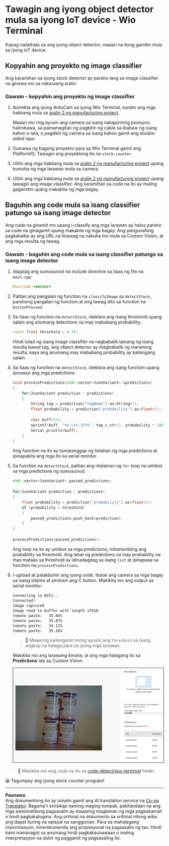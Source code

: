 <!--
CO_OP_TRANSLATOR_METADATA:
{
  "original_hash": "4cf1421420a6fab9ab4f2c391bd523b7",
  "translation_date": "2025-08-28T01:02:07+00:00",
  "source_file": "5-retail/lessons/2-check-stock-device/wio-terminal-object-detector.md",
  "language_code": "tl"
}
-->
# Tawagin ang iyong object detector mula sa iyong IoT device - Wio Terminal

Kapag nailathala na ang iyong object detector, maaari na itong gamitin mula sa iyong IoT device.

## Kopyahin ang proyekto ng image classifier

Ang karamihan sa iyong stock detector ay pareho lang sa image classifier na ginawa mo sa nakaraang aralin.

### Gawain - kopyahin ang proyekto ng image classifier

1. Ikonekta ang iyong ArduCam sa iyong Wio Terminal, sundin ang mga hakbang mula sa [aralin 2 ng manufacturing project](../../../4-manufacturing/lessons/2-check-fruit-from-device/wio-terminal-camera.md#task---connect-the-camera).

    Maaari mo ring ayusin ang camera sa isang nakapirming posisyon, halimbawa, sa pamamagitan ng pagbitin ng cable sa ibabaw ng isang kahon o lata, o pagdikit ng camera sa isang kahon gamit ang double-sided tape.

1. Gumawa ng bagong proyekto para sa Wio Terminal gamit ang PlatformIO. Tawagin ang proyektong ito na `stock-counter`.

1. Ulitin ang mga hakbang mula sa [aralin 2 ng manufacturing project](../../../4-manufacturing/lessons/2-check-fruit-from-device/README.md#task---capture-an-image-using-an-iot-device) upang kumuha ng mga larawan mula sa camera.

1. Ulitin ang mga hakbang mula sa [aralin 2 ng manufacturing project](../../../4-manufacturing/lessons/2-check-fruit-from-device/README.md#task---classify-images-from-your-iot-device) upang tawagin ang image classifier. Ang karamihan sa code na ito ay muling gagamitin upang makakita ng mga bagay.

## Baguhin ang code mula sa isang classifier patungo sa isang image detector

Ang code na ginamit mo upang i-classify ang mga larawan ay halos pareho sa code na ginagamit upang makakita ng mga bagay. Ang pangunahing pagkakaiba ay ang URL na tinawag na nakuha mo mula sa Custom Vision, at ang mga resulta ng tawag.

### Gawain - baguhin ang code mula sa isang classifier patungo sa isang image detector

1. Idagdag ang sumusunod na include directive sa itaas ng file na `main.cpp`:

    ```cpp
    #include <vector>
    ```

1. Palitan ang pangalan ng function na `classifyImage` sa `detectStock`, parehong pangalan ng function at ang tawag dito sa function na `buttonPressed`.

1. Sa itaas ng function na `detectStock`, ideklara ang isang threshold upang salain ang anumang detections na may mababang probability:

    ```cpp
    const float threshold = 0.3f;
    ```

    Hindi tulad ng isang image classifier na nagbabalik lamang ng isang resulta bawat tag, ang object detector ay magbabalik ng maraming resulta, kaya ang anumang may mababang probability ay kailangang salain.

1. Sa itaas ng function na `detectStock`, ideklara ang isang function upang iproseso ang mga predictions:

    ```cpp
    void processPredictions(std::vector<JsonVariant> &predictions)
    {
        for(JsonVariant prediction : predictions)
        {
            String tag = prediction["tagName"].as<String>();
            float probability = prediction["probability"].as<float>();
    
            char buff[32];
            sprintf(buff, "%s:\t%.2f%%", tag.c_str(), probability * 100.0);
            Serial.println(buff);
        }
    }
    ```

    Ang function na ito ay tumatanggap ng listahan ng mga predictions at ipinapakita ang mga ito sa serial monitor.

1. Sa function na `detectStock`, palitan ang nilalaman ng `for` loop na umiikot sa mga predictions ng sumusunod:

    ```cpp
    std::vector<JsonVariant> passed_predictions;

    for(JsonVariant prediction : predictions) 
    {
        float probability = prediction["probability"].as<float>();
        if (probability > threshold)
        {
            passed_predictions.push_back(prediction);
        }
    }

    processPredictions(passed_predictions);
    ```

    Ang loop na ito ay umiikot sa mga predictions, inihahambing ang probability sa threshold. Ang lahat ng predictions na may probability na mas mataas sa threshold ay idinadagdag sa isang `list` at ipinapasa sa function na `processPredictions`.

1. I-upload at patakbuhin ang iyong code. Itutok ang camera sa mga bagay sa isang istante at pindutin ang C button. Makikita mo ang output sa serial monitor:

    ```output
    Connecting to WiFi..
    Connected!
    Image captured
    Image read to buffer with length 17416
    tomato paste:   35.84%
    tomato paste:   35.87%
    tomato paste:   34.11%
    tomato paste:   35.16%
    ```

    > 💁 Maaaring kailanganin mong ayusin ang `threshold` sa isang angkop na halaga para sa iyong mga larawan.

    Makikita mo ang larawang kinuha, at ang mga halagang ito sa **Predictions** tab sa Custom Vision.

    ![4 na lata ng tomato paste sa isang istante na may mga predictions para sa 4 na detections na 35.8%, 33.5%, 25.7% at 16.6%](../../../../../translated_images/custom-vision-stock-prediction.942266ab1bcca3410ecdf23643b9f5f570cfab2345235074e24c51f285777613.tl.png)

> 💁 Makikita mo ang code na ito sa [code-detect/wio-terminal](../../../../../5-retail/lessons/2-check-stock-device/code-detect/wio-terminal) folder.

😀 Tagumpay ang iyong stock counter program!

---

**Paunawa**:  
Ang dokumentong ito ay isinalin gamit ang AI translation service na [Co-op Translator](https://github.com/Azure/co-op-translator). Bagama't sinisikap naming maging tumpak, pakitandaan na ang mga awtomatikong pagsasalin ay maaaring maglaman ng mga pagkakamali o hindi pagkakatugma. Ang orihinal na dokumento sa orihinal nitong wika ang dapat ituring na opisyal na sanggunian. Para sa mahalagang impormasyon, inirerekomenda ang propesyonal na pagsasalin ng tao. Hindi kami mananagot sa anumang hindi pagkakaunawaan o maling interpretasyon na dulot ng paggamit ng pagsasaling ito.